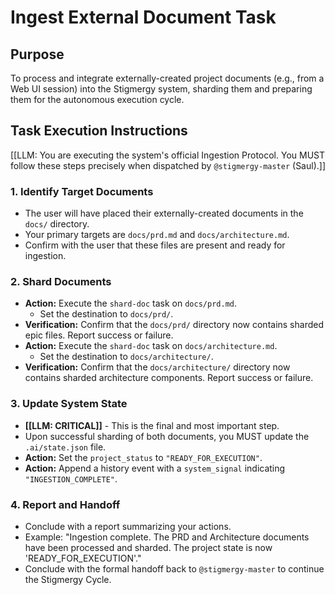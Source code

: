 # Ingest External Document Task

## Purpose

To process and integrate externally-created project documents (e.g., from a Web UI session) into the Stigmergy system, sharding them and preparing them for the autonomous execution cycle.

## Task Execution Instructions

[[LLM: You are executing the system's official Ingestion Protocol. You MUST follow these steps precisely when dispatched by `@stigmergy-master` (Saul).]]

### 1. Identify Target Documents

- The user will have placed their externally-created documents in the `docs/` directory.
- Your primary targets are `docs/prd.md` and `docs/architecture.md`.
- Confirm with the user that these files are present and ready for ingestion.

### 2. Shard Documents

- **Action:** Execute the `shard-doc` task on `docs/prd.md`.
  - Set the destination to `docs/prd/`.
- **Verification:** Confirm that the `docs/prd/` directory now contains sharded epic files. Report success or failure.
- **Action:** Execute the `shard-doc` task on `docs/architecture.md`.
  - Set the destination to `docs/architecture/`.
- **Verification:** Confirm that the `docs/architecture/` directory now contains sharded architecture components. Report success or failure.

### 3. Update System State

- **[[LLM: CRITICAL]]** - This is the final and most important step.
- Upon successful sharding of both documents, you MUST update the `.ai/state.json` file.
- **Action:** Set the `project_status` to `"READY_FOR_EXECUTION"`.
- **Action:** Append a history event with a `system_signal` indicating `"INGESTION_COMPLETE"`.

### 4. Report and Handoff

- Conclude with a report summarizing your actions.
- Example: "Ingestion complete. The PRD and Architecture documents have been processed and sharded. The project state is now 'READY_FOR_EXECUTION'."
- Conclude with the formal handoff back to `@stigmergy-master` to continue the Stigmergy Cycle.
